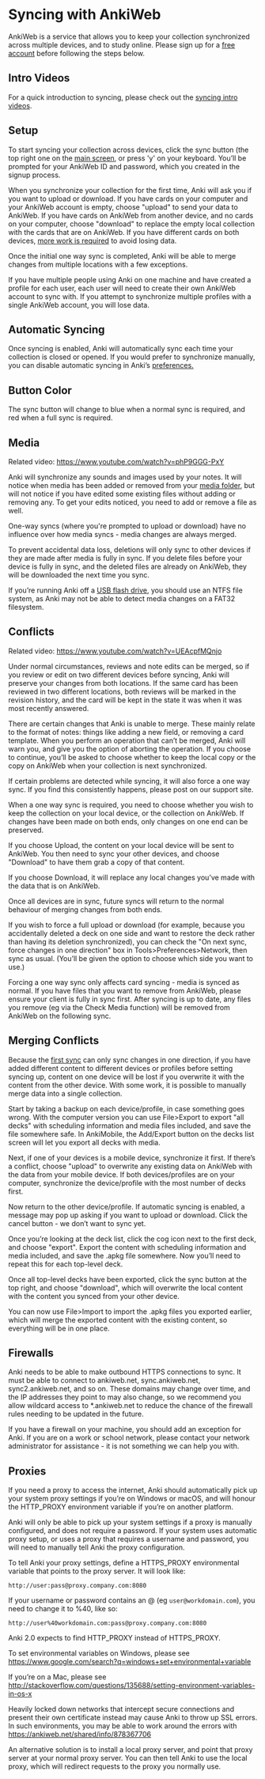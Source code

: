 # Syncing with AnkiWeb

<!-- toc -->

AnkiWeb is a service that allows you to keep your collection
synchronized across multiple devices, and to study online. Please sign
up for a [free account](https://ankiweb.net/) before following the steps
below.

## Intro Videos

For a quick introduction to syncing, please check out the
[syncing intro videos](https://www.youtube.com/watch?v=YkiM4DPzSVc&list=PLGgmaKOIHykFoomqkBJAyGiDQ2kyiuTao&yt:cc=on).

## Setup

To start syncing your collection across devices, click the sync button
(the top right one on the [main screen](studying.md#牌組-decks), or press 'y' on your keyboard.
You’ll be prompted for your AnkiWeb ID and password, which you created
in the signup process.

When you synchronize your collection for the first time, Anki will ask
you if you want to upload or download. If you have cards on your
computer and your AnkiWeb account is empty, choose "upload" to send your
data to AnkiWeb. If you have cards on AnkiWeb from another device, and
no cards on your computer, choose "download" to replace the empty local
collection with the cards that are on AnkiWeb. If you have different
cards on both devices, [more work is required](#merging-conflicts) to
avoid losing data.

Once the initial one way sync is completed, Anki will be able to merge
changes from multiple locations with a few exceptions.

If you have multiple people using Anki on one machine and have created a
profile for each user, each user will need to create their own AnkiWeb
account to sync with. If you attempt to synchronize multiple profiles
with a single AnkiWeb account, you will lose data.

## Automatic Syncing

Once syncing is enabled, Anki will automatically sync each time your
collection is closed or opened. If you would prefer to synchronize
manually, you can disable automatic syncing in Anki’s [preferences.](preferences.md#syncing)

## Button Color

The sync button will change to blue when a normal sync is required,
and red when a full sync is required.

## Media

Related video: <https://www.youtube.com/watch?v=phP9GGG-PxY>

Anki will synchronize any sounds and images used by your notes. It will
notice when media has been added or removed from your [media folder](files.md#file-locations), but
will not notice if you have edited some existing files without adding or
removing any. To get your edits noticed, you need to add or remove a
file as well.

One-way syncs (where you're prompted to upload or download) have no influence over how media
syncs - media changes are always merged.

To prevent accidental data loss, deletions will only sync to other devices if they are made after
media is fully in sync. If you delete files before your device is fully in sync, and the deleted
files are already on AnkiWeb, they will be downloaded the next time you sync.

If you’re running Anki off a [USB flash drive](files.md#running-from-a-flash-drive), you should use an NTFS
file system, as Anki may not be able to detect media changes on a FAT32
filesystem.

## Conflicts

Related video: <https://www.youtube.com/watch?v=UEAcpfMQnjo>

Under normal circumstances, reviews and note edits can be merged, so if
you review or edit on two different devices before syncing, Anki will
preserve your changes from both locations. If the same card has been
reviewed in two different locations, both reviews will be marked in the
revision history, and the card will be kept in the state it was when it
was most recently answered.

There are certain changes that Anki is unable to merge. These mainly
relate to the format of notes: things like adding a new field, or
removing a card template. When you perform an operation that can’t be
merged, Anki will warn you, and give you the option of aborting the
operation. If you choose to continue, you’ll be asked to choose whether
to keep the local copy or the copy on AnkiWeb when your collection is
next synchronized.

If certain problems are detected while syncing, it will also force a one
way sync. If you find this consistently happens, please post on our
support site.

When a one way sync is required, you need to choose whether you wish to
keep the collection on your local device, or the collection on AnkiWeb.
If changes have been made on both ends, only changes on one end can be
preserved.

If you choose Upload, the content on your local device will be sent to
AnkiWeb. You then need to sync your other devices, and choose "Download"
to have them grab a copy of that content.

If you choose Download, it will replace any local changes you’ve made
with the data that is on AnkiWeb.

Once all devices are in sync, future syncs will return to the normal
behaviour of merging changes from both ends.

If you wish to force a full upload or download (for example, because you
accidentally deleted a deck on one side and want to restore the deck
rather than having its deletion synchronized), you can check the "On
next sync, force changes in one direction" box in
Tools&gt;Preferences&gt;Network, then sync as usual. (You’ll be given
the option to choose which side you want to use.)

Forcing a one way sync only affects card syncing - media is synced as
normal. If you have files that you want to remove from AnkiWeb, please
ensure your client is fully in sync first. After syncing is up to date,
any files you remove (eg via the Check Media function) will be removed
from AnkiWeb on the following sync.

## Merging Conflicts

Because the [first sync](#setup) can only sync changes in one
direction, if you have added different content to different devices or
profiles before setting syncing up, content on one device will be lost
if you overwrite it with the content from the other device. With some
work, it is possible to manually merge data into a single collection.

Start by taking a backup on each device/profile, in case something goes
wrong. With the computer version you can use File&gt;Export to export
"all decks" with scheduling information and media files included, and
save the file somewhere safe. In AnkiMobile, the Add/Export button on
the decks list screen will let you export all decks with media.

Next, if one of your devices is a mobile device, synchronize it first.
If there’s a conflict, choose "upload" to overwrite any existing data on
AnkiWeb with the data from your mobile device. If both devices/profiles
are on your computer, synchronize the device/profile with the most
number of decks first.

Now return to the other device/profile. If automatic syncing is enabled,
a message may pop up asking if you want to upload or download. Click the
cancel button - we don’t want to sync yet.

Once you’re looking at the deck list, click the cog icon next to the
first deck, and choose "export". Export the content with scheduling
information and media included, and save the .apkg file somewhere. Now
you’ll need to repeat this for each top-level deck.

Once all top-level decks have been exported, click the sync button at
the top right, and choose "download", which will overwrite the local
content with the content you synced from your other device.

You can now use File&gt;Import to import the .apkg files you exported
earlier, which will merge the exported content with the existing
content, so everything will be in one place.

## Firewalls

Anki needs to be able to make outbound HTTPS connections to sync. It must be
able to connect to ankiweb.net, sync.ankiweb.net, sync2.ankiweb.net, and so on.
These domains may change over time, and the IP addresses they point to may also
change, so we recommend you allow wildcard access to \*.ankiweb.net to reduce
the chance of the firewall rules needing to be updated in the future.

If you have a firewall on your machine, you should add an exception for
Anki. If you are on a work or school network, please contact your
network administrator for assistance - it is not something we can help
you with.

## Proxies

If you need a proxy to access the internet, Anki should automatically
pick up your system proxy settings if you’re on Windows or macOS, and
will honour the HTTP_PROXY environment variable if you’re on another
platform.

Anki will only be able to pick up your system settings if a proxy is
manually configured, and does not require a password. If your system
uses automatic proxy setup, or uses a proxy that requires a username and
password, you will need to manually tell Anki the proxy configuration.

To tell Anki your proxy settings, define a HTTPS_PROXY environmental
variable that points to the proxy server. It will look like:

    http://user:pass@proxy.company.com:8080

If your username or password contains an @ (eg `user@workdomain.com`),
you need to change it to %40, like so:

    http://user%40workdomain.com:pass@proxy.company.com:8080

Anki 2.0 expects to find HTTP_PROXY instead of HTTPS_PROXY.

To set environmental variables on Windows, please see
<https://www.google.com/search?q=windows+set+environmental+variable>

If you’re on a Mac, please see
<http://stackoverflow.com/questions/135688/setting-environment-variables-in-os-x>

Heavily locked down networks that intercept secure connections and
present their own certificate instead may cause Anki to throw up SSL
errors. In such environments, you may be able to work around the errors
with <https://ankiweb.net/shared/info/878367706>

An alternative solution is to install a local proxy server, and point
that proxy server at your normal proxy server. You can then tell Anki to
use the local proxy, which will redirect requests to the proxy you
normally use.
